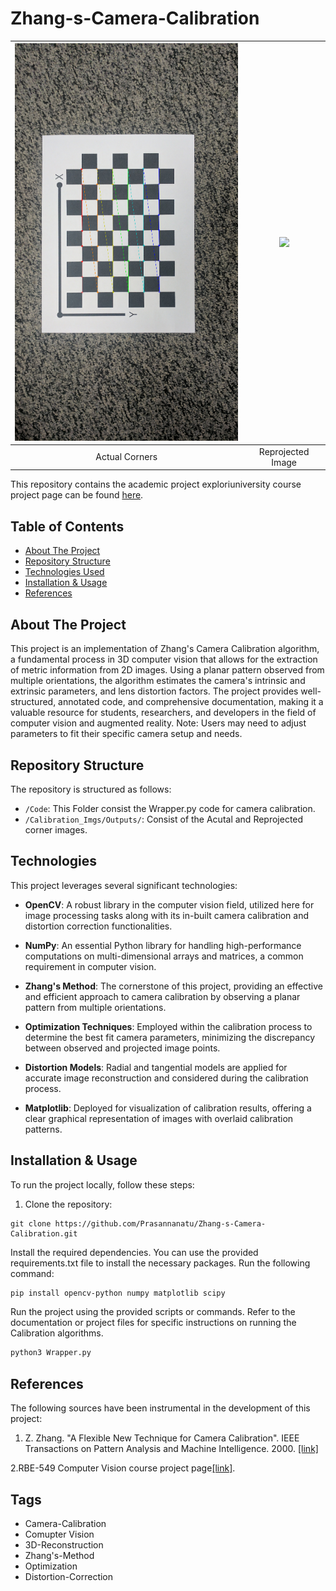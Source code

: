 # Zhang-s-Camera-Calibration

| <img src="Calibration_Imgs/Outputs1/6_corners.png" width="400"> | <img src="Calibration_Imgs/Outputs1/6reprojected_image.png" width="400"> |
|:--:|:--:|
| Actual Corners | Reprojected Image |

This repository contains the academic project exploriuniversity course project page can be found [here](https://rbe549.github.io/spring2023/proj/p2/).


## Table of Contents
- [About The Project](#about-the-project)
- [Repository Structure](#repository-structure)
- [Technologies Used](#technologies-used)
- [Installation & Usage](#installation--usage)
- [References](#references)



## About The Project
This project is an implementation of Zhang's Camera Calibration algorithm, a fundamental process in 3D computer vision that allows for the extraction of metric information from 2D images. Using a planar pattern observed from multiple orientations, the algorithm estimates the camera's intrinsic and extrinsic parameters, and lens distortion factors. The project provides well-structured, annotated code, and comprehensive documentation, making it a valuable resource for students, researchers, and developers in the field of computer vision and augmented reality. Note: Users may need to adjust parameters to fit their specific camera setup and needs.

## Repository Structure
The repository is structured as follows:
- `/Code`: This Folder consist the Wrapper.py code for camera calibration.
- `/Calibration_Imgs/Outputs/`: Consist of the Acutal and Reprojected corner images.


## Technologies

This project leverages several significant technologies:

- **OpenCV**: A robust library in the computer vision field, utilized here for image processing tasks along with its in-built camera calibration and distortion correction functionalities.

- **NumPy**: An essential Python library for handling high-performance computations on multi-dimensional arrays and matrices, a common requirement in computer vision.

- **Zhang's Method**: The cornerstone of this project, providing an effective and efficient approach to camera calibration by observing a planar pattern from multiple orientations.

- **Optimization Techniques**: Employed within the calibration process to determine the best fit camera parameters, minimizing the discrepancy between observed and projected image points.

- **Distortion Models**: Radial and tangential models are applied for accurate image reconstruction and considered during the calibration process.

- **Matplotlib**: Deployed for visualization of calibration results, offering a clear graphical representation of images with overlaid calibration patterns.


## Installation & Usage
To run the project locally, follow these steps:

1. Clone the repository:

```shell
git clone https://github.com/Prasannanatu/Zhang-s-Camera-Calibration.git
 ```
 
Install the required dependencies. You can use the provided requirements.txt file to install the necessary packages. Run the following command:


```bash
pip install opencv-python numpy matplotlib scipy
 ```
 
 

 
Run the project using the provided scripts or commands. Refer to the documentation or project files for specific instructions on running the Calibration algorithms.

 ```bash
python3 Wrapper.py
 ```

## References

The following sources have been instrumental in the development of this project:

1. Z. Zhang. "A Flexible New Technique for Camera Calibration". IEEE Transactions on Pattern Analysis and Machine Intelligence. 2000. [[link]](https://www.microsoft.com/en-us/research/wp-content/uploads/2016/02/tr98-71.pdf)

2.RBE-549 Computer Vision course project page[[link]](https://rbe549.github.io/spring2023/hw/hw1/).


## Tags
-  Camera-Calibration
- Comupter Vision
- 3D-Reconstruction
- Zhang's-Method
- Optimization
- Distortion-Correction


 
